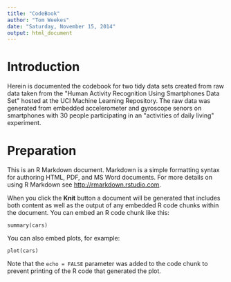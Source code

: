 ```yaml
---
title: "CodeBook"
author: "Tom Weekes"
date: "Saturday, November 15, 2014"
output: html_document
---
```



# Introduction
Herein is documented the codebook for two tidy data sets created from raw data taken from the "Human Activity Recognition Using Smartphones Data Set" hosted at the UCI Machine Learning Repository. The raw data was generated from embedded accelerometer and gyroscope senors on smartphones with 30 people participating in an "activities of daily living" experiment.


# Preparation





This is an R Markdown document. Markdown is a simple formatting syntax for authoring HTML, PDF, and MS Word documents. For more details on using R Markdown see <http://rmarkdown.rstudio.com>.

When you click the **Knit** button a document will be generated that includes both content as well as the output of any embedded R code chunks within the document. You can embed an R code chunk like this:

```{r}
summary(cars)
```

You can also embed plots, for example:

```{r, echo=FALSE}
plot(cars)
```

Note that the `echo = FALSE` parameter was added to the code chunk to prevent printing of the R code that generated the plot.
